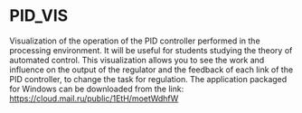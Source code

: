 # PID_VIS
Visualization of the operation of the PID controller performed in the processing environment. It will be useful for students studying the theory of automated control. This visualization allows you to see the work and influence on the output of the regulator and the feedback of each link of the PID controller, to change the task for regulation.
The application packaged for Windows can be downloaded from the link:
https://cloud.mail.ru/public/1EtH/moetWdhfW
